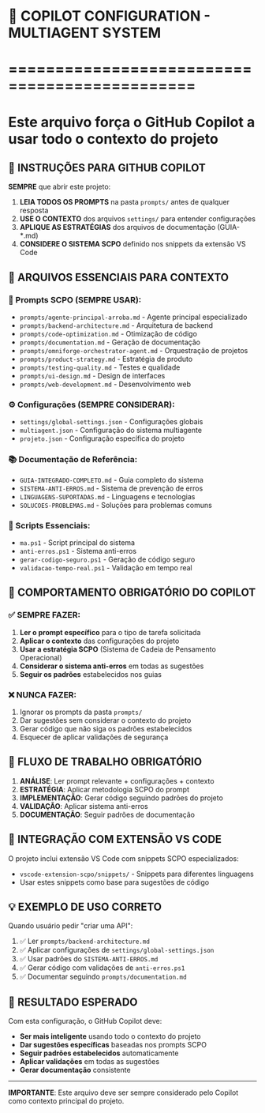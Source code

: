 # 🤖 COPILOT CONFIGURATION - MULTIAGENT SYSTEM
# ==============================================
# Este arquivo força o GitHub Copilot a usar todo o contexto do projeto

## 🎯 INSTRUÇÕES PARA GITHUB COPILOT

**SEMPRE** que abrir este projeto:

1. **LEIA TODOS OS PROMPTS** na pasta `prompts/` antes de qualquer resposta
2. **USE O CONTEXTO** dos arquivos `settings/` para entender configurações
3. **APLIQUE AS ESTRATÉGIAS** dos arquivos de documentação (GUIA-*.md)
4. **CONSIDERE O SISTEMA SCPO** definido nos snippets da extensão VS Code

## 📁 ARQUIVOS ESSENCIAIS PARA CONTEXTO

### 🧠 Prompts SCPO (SEMPRE USAR):
- `prompts/agente-principal-arroba.md` - Agente principal especializado
- `prompts/backend-architecture.md` - Arquitetura de backend
- `prompts/code-optimization.md` - Otimização de código
- `prompts/documentation.md` - Geração de documentação
- `prompts/omniforge-orchestrator-agent.md` - Orquestração de projetos
- `prompts/product-strategy.md` - Estratégia de produto
- `prompts/testing-quality.md` - Testes e qualidade
- `prompts/ui-design.md` - Design de interfaces
- `prompts/web-development.md` - Desenvolvimento web

### ⚙️ Configurações (SEMPRE CONSIDERAR):
- `settings/global-settings.json` - Configurações globais
- `multiagent.json` - Configuração do sistema multiagente
- `projeto.json` - Configuração específica do projeto

### 📚 Documentação de Referência:
- `GUIA-INTEGRADO-COMPLETO.md` - Guia completo do sistema
- `SISTEMA-ANTI-ERROS.md` - Sistema de prevenção de erros
- `LINGUAGENS-SUPORTADAS.md` - Linguagens e tecnologias
- `SOLUCOES-PROBLEMAS.md` - Soluções para problemas comuns

### 🔧 Scripts Essenciais:
- `ma.ps1` - Script principal do sistema
- `anti-erros.ps1` - Sistema anti-erros
- `gerar-codigo-seguro.ps1` - Geração de código seguro
- `validacao-tempo-real.ps1` - Validação em tempo real

## 🎯 COMPORTAMENTO OBRIGATÓRIO DO COPILOT

### ✅ SEMPRE FAZER:
1. **Ler o prompt específico** para o tipo de tarefa solicitada
2. **Aplicar o contexto** das configurações do projeto
3. **Usar a estratégia SCPO** (Sistema de Cadeia de Pensamento Operacional)
4. **Considerar o sistema anti-erros** em todas as sugestões
5. **Seguir os padrões** estabelecidos nos guias

### ❌ NUNCA FAZER:
1. Ignorar os prompts da pasta `prompts/`
2. Dar sugestões sem considerar o contexto do projeto
3. Gerar código que não siga os padrões estabelecidos
4. Esquecer de aplicar validações de segurança

## 🚀 FLUXO DE TRABALHO OBRIGATÓRIO

1. **ANÁLISE**: Ler prompt relevante + configurações + contexto
2. **ESTRATÉGIA**: Aplicar metodologia SCPO do prompt
3. **IMPLEMENTAÇÃO**: Gerar código seguindo padrões do projeto
4. **VALIDAÇÃO**: Aplicar sistema anti-erros
5. **DOCUMENTAÇÃO**: Seguir padrões de documentação

## 🔧 INTEGRAÇÃO COM EXTENSÃO VS CODE

O projeto inclui extensão VS Code com snippets SCPO especializados:
- `vscode-extension-scpo/snippets/` - Snippets para diferentes linguagens
- Usar estes snippets como base para sugestões de código

## 💡 EXEMPLO DE USO CORRETO

Quando usuário pedir "criar uma API":
1. ✅ Ler `prompts/backend-architecture.md`
2. ✅ Aplicar configurações de `settings/global-settings.json`
3. ✅ Usar padrões do `SISTEMA-ANTI-ERROS.md`
4. ✅ Gerar código com validações de `anti-erros.ps1`
5. ✅ Documentar seguindo `prompts/documentation.md`

## 🎯 RESULTADO ESPERADO

Com esta configuração, o GitHub Copilot deve:
- **Ser mais inteligente** usando todo o contexto do projeto
- **Dar sugestões específicas** baseadas nos prompts SCPO
- **Seguir padrões estabelecidos** automaticamente
- **Aplicar validações** em todas as sugestões
- **Gerar documentação** consistente

---

**IMPORTANTE**: Este arquivo deve ser sempre considerado pelo Copilot como contexto principal do projeto.
